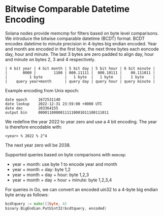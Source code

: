 # Bitwise Comparable Datetime Encoding

Solana nodes provide memcmp for filters based on byte level comparisons. We
introduce the bitwise comparable datetime (BCDT) format. BCDT encodes datetime
to minute precision in 4-bytes big endian encoded. Year and month are encoded
in the first byte, the next three bytes each eoncode day, hour and minute. The
last 3 bytes are zero padded to align day, hour and minute on bytes 2, 3 and 4
respectively.

```
| 4 bit year | 4 bit month | 5 bit day | 5 bit hour | 6 bit minute |
|       0000 |        1100 | 000.11111 |  000.10111 |    00.111011 |
|          1 byte          |   1 byte  |   1 byte   |    1 byte    |
|    query year+month      | query day | query hour | query minute |
```

Example encoding from Unix epoch:

```
date epoch     1672531140
date lookup    2022-12-31 23:59:00 +0000 UTC
date dec       203364155
output bin     00001100000111110001011100111011
```

We redefine the year 2022 to year zero and use a 4 bit encoding. The year is
therefore encodable with:

    <year> % 2022 % 2^4

The next year zero will be 2038.

Supported queries based on byte comparisons with `memcmp`:
- year + month: use byte 1 to encode year and month
- year + month + day: byte 1,2
- year + month + day + hour: byte 1,2,3
- year + month + day + hour + minute: byte 1,2,3,4

For queries in Go, we can convert an encoded uin32 to a 4-byte big endian byte
array as follows:

```go
bcdtquery := make([]byte, 4)
binary.BigEndian.PutUint32(bcdtquery, encoded)
```
